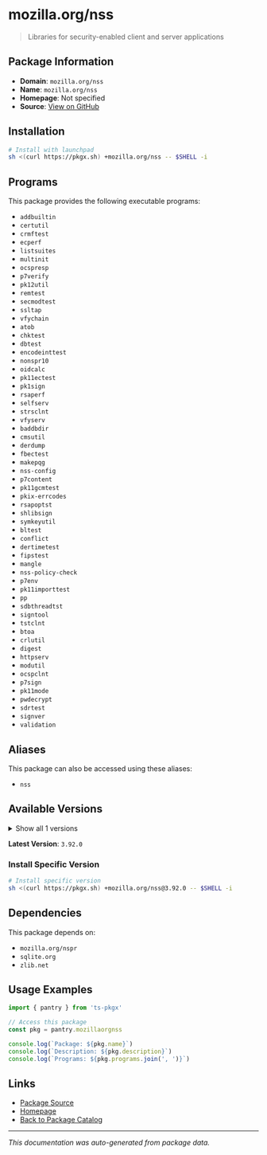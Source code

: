 # mozilla.org/nss

> Libraries for security-enabled client and server applications

## Package Information

- **Domain**: `mozilla.org/nss`
- **Name**: `mozilla.org/nss`
- **Homepage**: Not specified
- **Source**: [View on GitHub](https://github.com/pkgxdev/pantry/tree/main/projects/mozilla.org/nss/package.yml)

## Installation

```bash
# Install with launchpad
sh <(curl https://pkgx.sh) +mozilla.org/nss -- $SHELL -i
```

## Programs

This package provides the following executable programs:

- `addbuiltin`
- `certutil`
- `crmftest`
- `ecperf`
- `listsuites`
- `multinit`
- `ocspresp`
- `p7verify`
- `pk12util`
- `remtest`
- `secmodtest`
- `ssltap`
- `vfychain`
- `atob`
- `chktest`
- `dbtest`
- `encodeinttest`
- `nonspr10`
- `oidcalc`
- `pk11ectest`
- `pk1sign`
- `rsaperf`
- `selfserv`
- `strsclnt`
- `vfyserv`
- `baddbdir`
- `cmsutil`
- `derdump`
- `fbectest`
- `makepqg`
- `nss-config`
- `p7content`
- `pk11gcmtest`
- `pkix-errcodes`
- `rsapoptst`
- `shlibsign`
- `symkeyutil`
- `bltest`
- `conflict`
- `dertimetest`
- `fipstest`
- `mangle`
- `nss-policy-check`
- `p7env`
- `pk11importtest`
- `pp`
- `sdbthreadtst`
- `signtool`
- `tstclnt`
- `btoa`
- `crlutil`
- `digest`
- `httpserv`
- `modutil`
- `ocspclnt`
- `p7sign`
- `pk11mode`
- `pwdecrypt`
- `sdrtest`
- `signver`
- `validation`

## Aliases

This package can also be accessed using these aliases:

- `nss`

## Available Versions

<details>
<summary>Show all 1 versions</summary>

- `3.92.0`

</details>

**Latest Version**: `3.92.0`

### Install Specific Version

```bash
# Install specific version
sh <(curl https://pkgx.sh) +mozilla.org/nss@3.92.0 -- $SHELL -i
```

## Dependencies

This package depends on:

- `mozilla.org/nspr`
- `sqlite.org`
- `zlib.net`

## Usage Examples

```typescript
import { pantry } from 'ts-pkgx'

// Access this package
const pkg = pantry.mozillaorgnss

console.log(`Package: ${pkg.name}`)
console.log(`Description: ${pkg.description}`)
console.log(`Programs: ${pkg.programs.join(', ')}`)
```

## Links

- [Package Source](https://github.com/pkgxdev/pantry/tree/main/projects/mozilla.org/nss/package.yml)
- [Homepage](#)
- [Back to Package Catalog](../package-catalog.md)

---

*This documentation was auto-generated from package data.*
